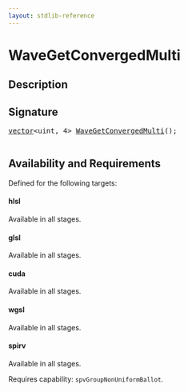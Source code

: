 ```yaml
---
layout: stdlib-reference
---
```


# WaveGetConvergedMulti

## Description





## Signature 

<pre>
<a href="../types/vector/index" class="code_type">vector</a>&lt;<span class="code_keyword">uint</span>, 4&gt; <a href="wavegetconvergedmulti-047g">WaveGetConvergedMulti</a>();

</pre>

## Availability and Requirements

Defined for the following targets:

#### hlsl
Available in all stages.

#### glsl
Available in all stages.

#### cuda
Available in all stages.

#### wgsl
Available in all stages.

#### spirv
Available in all stages.

Requires capability: `spvGroupNonUniformBallot`.


